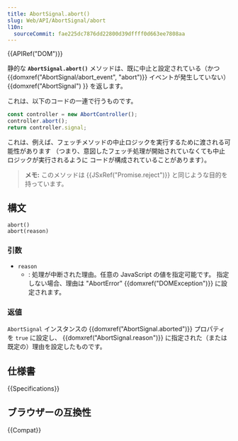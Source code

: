 ```yaml
---
title: AbortSignal.abort()
slug: Web/API/AbortSignal/abort
l10n:
  sourceCommit: fae225dc7876dd22800d39dffff0d663ee7808aa
---
```


{{APIRef("DOM")}}

静的な **`AbortSignal.abort()`** メソッドは、既に中止と設定されている（かつ {{domxref("AbortSignal/abort_event", "abort")}} イベントが発生していない） {{domxref("AbortSignal") }} を返します。

これは、以下のコードの一連で行うものです。

```js
const controller = new AbortController();
controller.abort();
return controller.signal;
```

これは、例えば、フェッチメソッドの中止ロジックを実行するために渡される可能性があります （つまり、意図したフェッチ処理が開始されていなくても中止ロジックが実行されるように コードが構成されていることがあります）。

> **メモ:** このメソッドは {{JSxRef("Promise.reject")}} と同じような目的を持っています。

## 構文

```js-nolint
abort()
abort(reason)
```

### 引数

- `reason`
  - : 処理が中断された理由。任意の JavaScript の値を指定可能です。
    指定しない場合、理由は "AbortError" {{domxref("DOMException")}} に設定されます。

### 返値

`AbortSignal` インスタンスの {{domxref("AbortSignal.aborted")}} プロパティを `true` に設定し、 {{domxref("AbortSignal.reason")}} に指定された（または既定の）理由を設定したものです。

## 仕様書

{{Specifications}}

## ブラウザーの互換性

{{Compat}}
